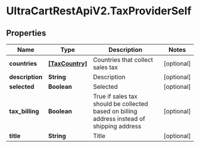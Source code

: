 # UltraCartRestApiV2.TaxProviderSelf

## Properties
Name | Type | Description | Notes
------------ | ------------- | ------------- | -------------
**countries** | [**[TaxCountry]**](TaxCountry.md) | Countries that collect sales tax | [optional] 
**description** | **String** | Description | [optional] 
**selected** | **Boolean** | Selected | [optional] 
**tax_billing** | **Boolean** | True if sales tax should be collected based on billing address instead of shipping address | [optional] 
**title** | **String** | Title | [optional] 


